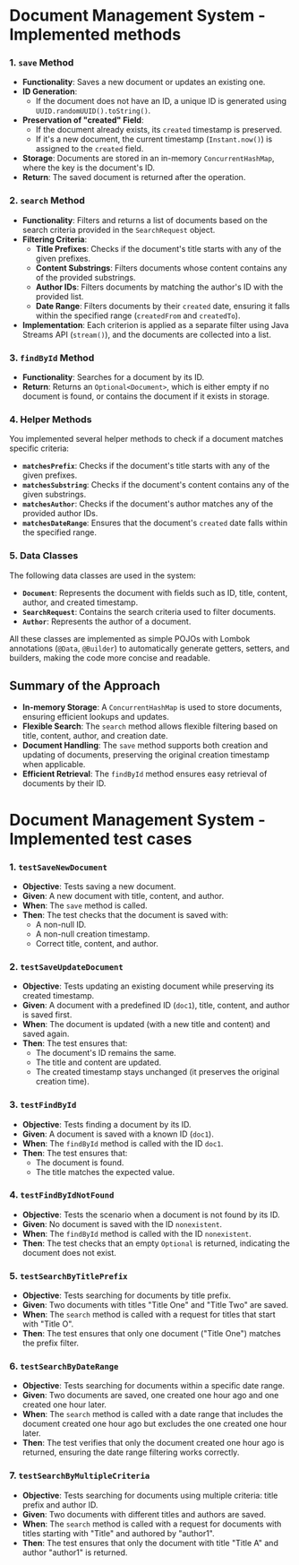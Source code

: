 # Document Management System - Implemented methods


### 1. `save` Method
- **Functionality**: Saves a new document or updates an existing one.
- **ID Generation**: 
  - If the document does not have an ID, a unique ID is generated using `UUID.randomUUID().toString()`.
- **Preservation of "created" Field**: 
  - If the document already exists, its `created` timestamp is preserved.
  - If it's a new document, the current timestamp (`Instant.now()`) is assigned to the `created` field.
- **Storage**: Documents are stored in an in-memory `ConcurrentHashMap`, where the key is the document's ID.
- **Return**: The saved document is returned after the operation.

### 2. `search` Method
- **Functionality**: Filters and returns a list of documents based on the search criteria provided in the `SearchRequest` object.
- **Filtering Criteria**:
  - **Title Prefixes**: Checks if the document's title starts with any of the given prefixes.
  - **Content Substrings**: Filters documents whose content contains any of the provided substrings.
  - **Author IDs**: Filters documents by matching the author's ID with the provided list.
  - **Date Range**: Filters documents by their `created` date, ensuring it falls within the specified range (`createdFrom` and `createdTo`).
- **Implementation**: Each criterion is applied as a separate filter using Java Streams API (`stream()`), and the documents are collected into a list.

### 3. `findById` Method
- **Functionality**: Searches for a document by its ID.
- **Return**: Returns an `Optional<Document>`, which is either empty if no document is found, or contains the document if it exists in storage.

### 4. Helper Methods
You implemented several helper methods to check if a document matches specific criteria:
- **`matchesPrefix`**: Checks if the document's title starts with any of the given prefixes.
- **`matchesSubstring`**: Checks if the document's content contains any of the given substrings.
- **`matchesAuthor`**: Checks if the document's author matches any of the provided author IDs.
- **`matchesDateRange`**: Ensures that the document's `created` date falls within the specified range.

### 5. Data Classes
The following data classes are used in the system:
- **`Document`**: Represents the document with fields such as ID, title, content, author, and created timestamp.
- **`SearchRequest`**: Contains the search criteria used to filter documents.
- **`Author`**: Represents the author of a document.
  
All these classes are implemented as simple POJOs with Lombok annotations (`@Data`, `@Builder`) to automatically generate getters, setters, and builders, making the code more concise and readable.

## Summary of the Approach
- **In-memory Storage**: A `ConcurrentHashMap` is used to store documents, ensuring efficient lookups and updates.
- **Flexible Search**: The `search` method allows flexible filtering based on title, content, author, and creation date.
- **Document Handling**: The `save` method supports both creation and updating of documents, preserving the original creation timestamp when applicable.
- **Efficient Retrieval**: The `findById` method ensures easy retrieval of documents by their ID.


# Document Management System - Implemented test cases

### 1. `testSaveNewDocument`
- **Objective**: Tests saving a new document.
- **Given**: A new document with title, content, and author.
- **When**: The `save` method is called.
- **Then**: The test checks that the document is saved with:
  - A non-null ID.
  - A non-null creation timestamp.
  - Correct title, content, and author.

### 2. `testSaveUpdateDocument`
- **Objective**: Tests updating an existing document while preserving its created timestamp.
- **Given**: A document with a predefined ID (`doc1`), title, content, and author is saved first.
- **When**: The document is updated (with a new title and content) and saved again.
- **Then**: The test ensures that:
  - The document's ID remains the same.
  - The title and content are updated.
  - The created timestamp stays unchanged (it preserves the original creation time).

### 3. `testFindById`
- **Objective**: Tests finding a document by its ID.
- **Given**: A document is saved with a known ID (`doc1`).
- **When**: The `findById` method is called with the ID `doc1`.
- **Then**: The test ensures that:
  - The document is found.
  - The title matches the expected value.

### 4. `testFindByIdNotFound`
- **Objective**: Tests the scenario when a document is not found by its ID.
- **Given**: No document is saved with the ID `nonexistent`.
- **When**: The `findById` method is called with the ID `nonexistent`.
- **Then**: The test checks that an empty `Optional` is returned, indicating the document does not exist.

### 5. `testSearchByTitlePrefix`
- **Objective**: Tests searching for documents by title prefix.
- **Given**: Two documents with titles "Title One" and "Title Two" are saved.
- **When**: The `search` method is called with a request for titles that start with "Title O".
- **Then**: The test ensures that only one document ("Title One") matches the prefix filter.

### 6. `testSearchByDateRange`
- **Objective**: Tests searching for documents within a specific date range.
- **Given**: Two documents are saved, one created one hour ago and one created one hour later.
- **When**: The `search` method is called with a date range that includes the document created one hour ago but excludes the one created one hour later.
- **Then**: The test verifies that only the document created one hour ago is returned, ensuring the date range filtering works correctly.

### 7. `testSearchByMultipleCriteria`
- **Objective**: Tests searching for documents using multiple criteria: title prefix and author ID.
- **Given**: Two documents with different titles and authors are saved.
- **When**: The `search` method is called with a request for documents with titles starting with "Title" and authored by "author1".
- **Then**: The test ensures that only the document with title "Title A" and author "author1" is returned.

